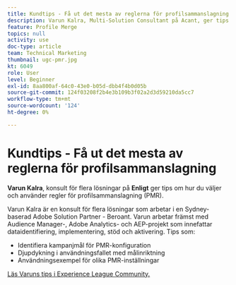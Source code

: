 ```yaml
---
title: Kundtips - Få ut det mesta av reglerna för profilsammanslagning
description: Varun Kalra, Multi-Solution Consultant på Acant, ger tips om hur man väljer och använder PMR (Profile Merge Rules).
feature: Profile Merge
topics: null
activity: use
doc-type: article
team: Technical Marketing
thumbnail: ugc-pmr.jpg
kt: 6049
role: User
level: Beginner
exl-id: 8aa800af-64c0-43e0-b05d-dbb4f4b0d05b
source-git-commit: 124f03208f2b4e3b109b3f02a2d3d59210da5cc7
workflow-type: tm+mt
source-wordcount: '124'
ht-degree: 0%

---
```


# Kundtips - Få ut det mesta av reglerna för profilsammanslagning

**Varun Kalra**, konsult för flera lösningar på **Enligt** ger tips om hur du väljer och använder regler för profilsammanslagning (PMR).

Varun Kalra är en konsult för flera lösningar som arbetar i en Sydney-baserad Adobe Solution Partner - Beroant. Varun arbetar främst med Audience Manager-, Adobe Analytics- och AEP-projekt som innefattar dataidentifiering, implementering, stöd och aktivering. Tips som:

* Identifiera kampanjmål för PMR-konfiguration
* Djupdykning i användningsfallet med målinriktning
* Användningsexempel för olika PMR-inställningar

[Läs Varuns tips i Experience League Community.](https://experienceleaguecommunities.adobe.com/t5/adobe-audience-manager-blogs/getting-the-most-out-of-profile-merge-rules-tips-tricks-and/ba-p/372248)
